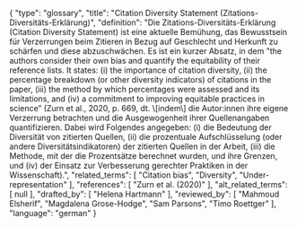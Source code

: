 {
    "type": "glossary",
    "title": "Citation Diversity Statement (Zitations-Diversitäts-Erklärung)",
    "definition": "Die Zitations-Diversitäts-Erklärung (Citation Diversity Statement) ist eine aktuelle Bemühung, das Bewusstsein für Verzerrungen beim Zitieren in Bezug auf Geschlecht und Herkunft zu schärfen und diese abzuschwächen. Es ist ein kurzer Absatz, in dem \"the authors consider their own bias and quantify the equitability of their reference lists. It states: (i) the importance of citation diversity, (ii) the percentage breakdown (or other diversity indicators) of citations in the paper, (iii) the method by which percentages were assessed and its limitations, and (iv) a commitment to improving equitable practices in science” (Zurn et al., 2020, p. 669, dt. \\[indem\\] die Autor:innen ihre eigene Verzerrung betrachten und die Ausgewogenheit ihrer Quellenangaben quantifizieren. Dabei wird Folgendes angegeben: (i) die Bedeutung der Diversität von zitierten Quellen, (ii) die prozentuale Aufschlüsselung (oder andere Diversitätsindikatoren) der zitierten Quellen in der Arbeit, (iii) die Methode, mit der die Prozentsätze berechnet wurden, und ihre Grenzen, und (iv) der Einsatz zur Verbesserung gerechter Praktiken in der Wissenschaft).",
    "related_terms": [
        "Citation bias",
        "Diversity",
        "Under-representation"
    ],
    "references": [
        "Zurn et al. (2020)"
    ],
    "alt_related_terms": [
        null
    ],
    "drafted_by": [
        "Helena Hartmann"
    ],
    "reviewed_by": [
        "Mahmoud Elsherif",
        "Magdalena Grose-Hodge",
        "Sam Parsons",
        "Timo Roettger"
    ],
    "language": "german"
}